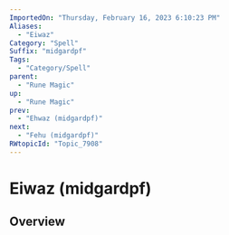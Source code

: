```yaml
---
ImportedOn: "Thursday, February 16, 2023 6:10:23 PM"
Aliases:
  - "Eiwaz"
Category: "Spell"
Suffix: "midgardpf"
Tags:
  - "Category/Spell"
parent:
  - "Rune Magic"
up:
  - "Rune Magic"
prev:
  - "Ehwaz (midgardpf)"
next:
  - "Fehu (midgardpf)"
RWtopicId: "Topic_7908"
---
```

# Eiwaz (midgardpf)
## Overview
